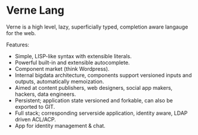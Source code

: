# Verne Lang

Verne is a high level, lazy, superficially typed, completion aware langauge for the web.

Features:

* Simple, LISP-like syntax with extensible literals.
* Powerful built-in and extensible autocomplete.
* Component market (think Wordpress).
* Internal bigdata architecture, components support versioned inputs and outputs, automatically memoization.
* Aimed at content publishers, web designers, social app makers, hackers, data engineers.
* Persistent; application state versioned and forkable, can also be exported to GIT.
* Full stack; corresponding serverside application, identity aware, LDAP driven ACL/ACP.
* App for identity management & chat.

